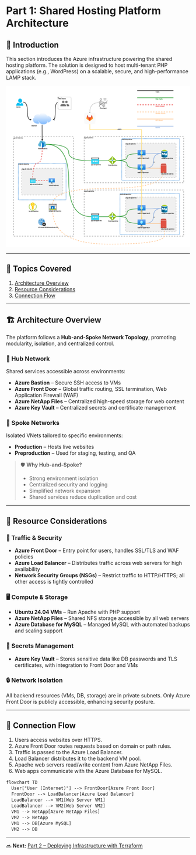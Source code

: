 # Part 1: Shared Hosting Platform Architecture

## 📘 Introduction

This section introduces the Azure infrastructure powering the shared hosting platform. The solution is designed to host multi-tenant PHP applications (e.g., WordPress) on a scalable, secure, and high-performance LAMP stack.

![Architecture Diagram](../images/net_diag.png)

---

## 🧱 Topics Covered

1. [Architecture Overview](#architecture-overview)
2. [Resource Considerations](#resource-considerations)
3. [Connection Flow](#connection-flow)

---

## 🏗️ Architecture Overview

The platform follows a **Hub-and-Spoke Network Topology**, promoting modularity, isolation, and centralized control.

### 🔹 Hub Network

Shared services accessible across environments:

- **Azure Bastion** – Secure SSH access to VMs
- **Azure Front Door** – Global traffic routing, SSL termination, Web Application Firewall (WAF)
- **Azure NetApp Files** – Centralized high-speed storage for web content
- **Azure Key Vault** – Centralized secrets and certificate management

### 🔸 Spoke Networks

Isolated VNets tailored to specific environments:

- **Production** – Hosts live websites
- **Preproduction** – Used for staging, testing, and QA

> 🛡️ **Why Hub-and-Spoke?**
>
> - Strong environment isolation
> - Centralized security and logging
> - Simplified network expansion
> - Shared services reduce duplication and cost

---

## 🔧 Resource Considerations

### 🔐 Traffic & Security

- **Azure Front Door** – Entry point for users, handles SSL/TLS and WAF policies
- **Azure Load Balancer** – Distributes traffic across web servers for high availability
- **Network Security Groups (NSGs)** – Restrict traffic to HTTP/HTTPS; all other access is tightly controlled

### 🖥️ Compute & Storage

- **Ubuntu 24.04 VMs** – Run Apache with PHP support
- **Azure NetApp Files** – Shared NFS storage accessible by all web servers
- **Azure Database for MySQL** – Managed MySQL with automated backups and scaling support

### 🔑 Secrets Management

- **Azure Key Vault** – Stores sensitive data like DB passwords and TLS certificates, with integration to Front Door and VMs

### 🔒 Network Isolation

All backend resources (VMs, DB, storage) are in private subnets. Only Azure Front Door is publicly accessible, enhancing security posture.

---

## 🔁 Connection Flow

1. Users access websites over HTTPS.
2. Azure Front Door routes requests based on domain or path rules.
3. Traffic is passed to the Azure Load Balancer.
4. Load Balancer distributes it to the backend VM pool.
5. Apache web servers read/write content from Azure NetApp Files.
6. Web apps communicate with the Azure Database for MySQL.

```mermaid
flowchart TD
  User["User (Internet)"] --> FrontDoor[Azure Front Door]
  FrontDoor --> LoadBalancer[Azure Load Balancer]
  LoadBalancer --> VM1[Web Server VM1]
  LoadBalancer --> VM2[Web Server VM2]
  VM1 --> NetApp[Azure NetApp Files]
  VM2 --> NetApp
  VM1 --> DB[Azure MySQL]
  VM2 --> DB
```

---

🔜 **Next:** [Part 2 – Deploying Infrastructure with Terraform](../terraform/README.md)
